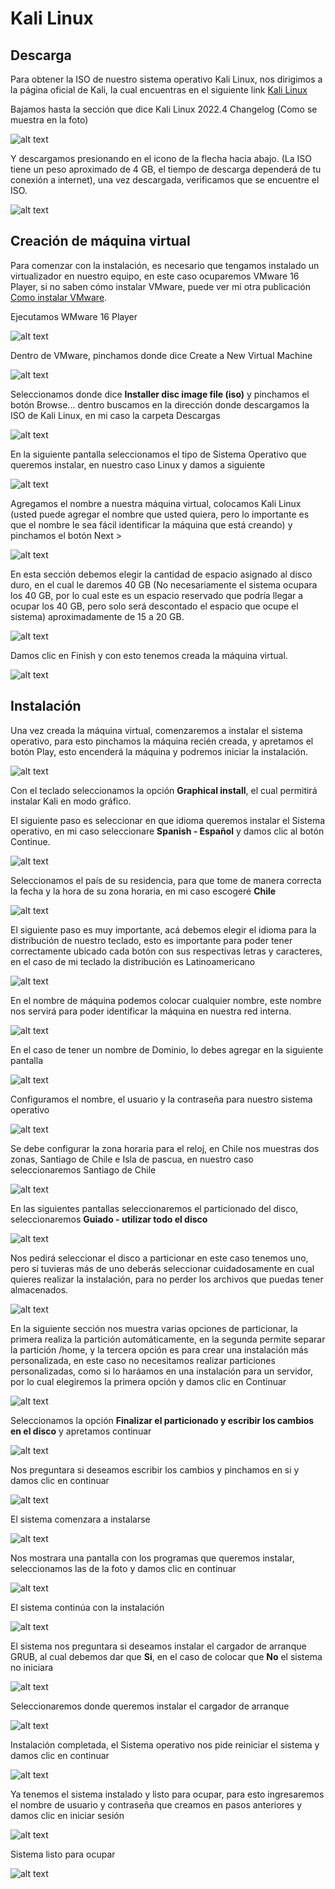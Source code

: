 # Kali Linux

## Descarga

Para obtener la ISO de nuestro sistema operativo Kali Linux, nos dirigimos a la página oficial de Kali, la cual encuentras en el siguiente link [Kali Linux](https://www.kali.org/get-kali/#kali-installer-images)

Bajamos hasta la sección que dice Kali Linux 2022.4 Changelog (Como se muestra en la foto)

![alt text](https://github.com/fpardot/Kali/blob/161407f4d4992be149e482badefbb8530a0b9f01/img/2.png)

Y descargamos presionando en el icono de la flecha hacia abajo. (La ISO tiene un peso aproximado de 4 GB, el tiempo de descarga dependerá de tu conexión a internet), una vez descargada, verificamos que se encuentre el ISO.

![alt text](https://github.com/fpardot/Kali/blob/161407f4d4992be149e482badefbb8530a0b9f01/img/4.png)

## Creación de máquina virtual

Para comenzar con la instalación, es necesario que tengamos instalado un virtualizador en nuestro equipo, en este caso ocuparemos VMware 16 Player, si no saben cómo instalar VMware, puede ver mi otra publicación [Como instalar VMware](https://github.com/fpardot/VMware).

Ejecutamos WMware 16 Player

![alt text](https://github.com/fpardot/Kali/blob/161407f4d4992be149e482badefbb8530a0b9f01/img/5.png)

Dentro de VMware, pinchamos donde dice Create a New Virtual Machine

![alt text](https://github.com/fpardot/Kali/blob/161407f4d4992be149e482badefbb8530a0b9f01/img/6.png)

Seleccionamos donde dice **Installer disc image file (iso)** y pinchamos el botón Browse... dentro buscamos en la dirección donde descargamos la ISO de Kali Linux, en mi caso la carpeta Descargas

![alt text](https://github.com/fpardot/Kali/blob/161407f4d4992be149e482badefbb8530a0b9f01/img/8.png)

En la siguiente pantalla seleccionamos el tipo de Sistema Operativo que queremos instalar, en nuestro caso Linux y damos a siguiente

![alt text](https://github.com/fpardot/Kali/blob/161407f4d4992be149e482badefbb8530a0b9f01/img/9.png)

Agregamos el nombre a nuestra máquina virtual, colocamos Kali Linux (usted puede agregar el nombre que usted quiera, pero lo importante es que el nombre le sea fácil identificar la máquina que está creando) y pinchamos el botón Next >

![alt text](https://github.com/fpardot/Kali/blob/161407f4d4992be149e482badefbb8530a0b9f01/img/10.png)

En esta sección debemos elegir la cantidad de espacio asignado al disco duro, en el cual le daremos 40 GB (No necesariamente el sistema ocupara los 40 GB, por lo cual este es un espacio reservado que podría llegar a ocupar los 40 GB, pero solo será descontado el espacio que ocupe el sistema) aproximadamente de 15 a 20 GB.

![alt text](https://github.com/fpardot/Kali/blob/161407f4d4992be149e482badefbb8530a0b9f01/img/11.png)

Damos clic en Finish y con esto tenemos creada la máquina virtual.

![alt text](https://github.com/fpardot/Kali/blob/161407f4d4992be149e482badefbb8530a0b9f01/img/13.png)

## Instalación

Una vez creada la máquina virtual, comenzaremos a instalar el sistema operativo, para esto pinchamos la máquina recién creada, y apretamos el botón Play, esto encenderá la máquina y podremos iniciar la instalación.

![alt text](https://github.com/fpardot/Kali/blob/161407f4d4992be149e482badefbb8530a0b9f01/img/14.png)

Con el teclado seleccionamos la opción **Graphical install**, el cual permitirá instalar Kali en modo gráfico.

El siguiente paso es seleccionar en que idioma queremos instalar el Sistema operativo, en mi caso seleccionare **Spanish - Español** y damos clic al botón Continue.

![alt text](https://github.com/fpardot/Kali/blob/161407f4d4992be149e482badefbb8530a0b9f01/img/15.png)

Seleccionamos el país de su residencia, para que tome de manera correcta la fecha y la hora de su zona horaria, en mi caso escogeré **Chile**

![alt text](https://github.com/fpardot/Kali/blob/161407f4d4992be149e482badefbb8530a0b9f01/img/16.png)

El siguiente paso es muy importante, acá debemos elegir el idioma para la distribución de nuestro teclado, esto es importante para poder tener correctamente ubicado cada botón con sus respectivas letras y caracteres, en el caso de mi teclado la distribución es Latinoamericano

![alt text](https://github.com/fpardot/Kali/blob/161407f4d4992be149e482badefbb8530a0b9f01/img/17.png)

En el nombre de máquina podemos colocar cualquier nombre, este nombre nos servirá para poder identificar la máquina en nuestra red interna.

![alt text](https://github.com/fpardot/Kali/blob/161407f4d4992be149e482badefbb8530a0b9f01/img/19.png)

En el caso de tener un nombre de Dominio, lo debes agregar en la siguiente pantalla

![alt text](https://github.com/fpardot/Kali/blob/161407f4d4992be149e482badefbb8530a0b9f01/img/20.png)

Configuramos el nombre, el usuario y la contraseña para nuestro sistema operativo

![alt text](https://github.com/fpardot/Kali/blob/161407f4d4992be149e482badefbb8530a0b9f01/img/23.png)

Se debe configurar la zona horaria para el reloj, en Chile nos muestras dos zonas, Santiago de Chile e Isla de pascua, en nuestro caso seleccionaremos Santiago de Chile

![alt text](https://github.com/fpardot/Kali/blob/161407f4d4992be149e482badefbb8530a0b9f01/img/24.png)

En las siguientes pantallas seleccionaremos el particionado del disco, seleccionaremos **Guiado - utilizar todo el disco**

![alt text](https://github.com/fpardot/Kali/blob/161407f4d4992be149e482badefbb8530a0b9f01/img/25.png)

Nos pedirá seleccionar el disco a particionar en este caso tenemos uno, pero si tuvieras más de uno deberás seleccionar cuidadosamente en cual quieres realizar la instalación, para no perder los archivos que puedas tener almacenados.

![alt text](https://github.com/fpardot/Kali/blob/161407f4d4992be149e482badefbb8530a0b9f01/img/26.png)

En la siguiente sección nos muestra varias opciones de particionar, la primera realiza la partición automáticamente, en la segunda permite separar la partición /home, y la tercera opción es para crear una instalación más personalizada, en este caso no necesitamos realizar particiones personalizadas, como si lo haráamos en una instalación para un servidor, por lo cual elegiremos la primera opción y damos clic en Continuar

![alt text](https://github.com/fpardot/Kali/blob/161407f4d4992be149e482badefbb8530a0b9f01/img/27.png)

Seleccionamos la opción **Finalizar el particionado y escribir los cambios en el disco** y apretamos continuar

![alt text](https://github.com/fpardot/Kali/blob/161407f4d4992be149e482badefbb8530a0b9f01/img/28.png)

Nos preguntara si deseamos escribir los cambios y pinchamos en si y damos clic en continuar

![alt text](https://github.com/fpardot/Kali/blob/161407f4d4992be149e482badefbb8530a0b9f01/img/29.png)

El sistema comenzara a instalarse

![alt text](https://github.com/fpardot/Kali/blob/161407f4d4992be149e482badefbb8530a0b9f01/img/30.png)

Nos mostrara una pantalla con los programas que queremos instalar, seleccionamos las de la foto y damos clic en continuar

![alt text](https://github.com/fpardot/Kali/blob/161407f4d4992be149e482badefbb8530a0b9f01/img/31.png)

El sistema continúa con la instalación

![alt text](https://github.com/fpardot/Kali/blob/161407f4d4992be149e482badefbb8530a0b9f01/img/32.png)

El sistema nos preguntara si deseamos instalar el cargador de arranque GRUB, al cual debemos dar que **Si**, en el caso de colocar que **No** el sistema no iniciara

![alt text](https://github.com/fpardot/Kali/blob/161407f4d4992be149e482badefbb8530a0b9f01/img/33.png)

Seleccionaremos donde queremos instalar el cargador de arranque

![alt text](https://github.com/fpardot/Kali/blob/161407f4d4992be149e482badefbb8530a0b9f01/img/34.png)

Instalación completada, el Sistema operativo nos pide reiniciar el sistema y damos clic en continuar

![alt text](https://github.com/fpardot/Kali/blob/161407f4d4992be149e482badefbb8530a0b9f01/img/36.png)

Ya tenemos el sistema instalado y listo para ocupar, para esto ingresaremos el nombre de usuario y contraseña que creamos en pasos anteriores y damos clic en iniciar sesión

![alt text](https://github.com/fpardot/Kali/blob/161407f4d4992be149e482badefbb8530a0b9f01/img/37.png)

Sistema listo para ocupar

![alt text](https://github.com/fpardot/Kali/blob/161407f4d4992be149e482badefbb8530a0b9f01/img/38.png)
